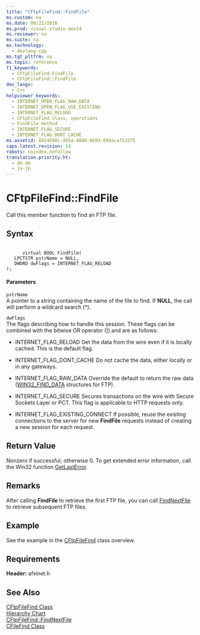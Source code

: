 ```yaml
---
title: "CFtpFileFind::FindFile"
ms.custom: na
ms.date: 09/22/2016
ms.prod: visual-studio-dev14
ms.reviewer: na
ms.suite: na
ms.technology: 
  - devlang-cpp
ms.tgt_pltfrm: na
ms.topic: reference
f1_keywords: 
  - CFtpFileFind.FindFile
  - CFtpFileFind::FindFile
dev_langs: 
  - C++
helpviewer_keywords: 
  - INTERNET_OPEN_FLAG_RAW_DATA
  - INTERNET_OPEN_FLAG_USE_EXISTING
  - INTERNET_FLAG_RELOAD
  - CFtpFileFind class, operations
  - FindFile method
  - INTERNET_FLAG_SECURE
  - INTERNET_FLAG_DONT_CACHE
ms.assetid: 6024590c-465a-4880-bb93-094acaf53375
caps.latest.revision: 14
robots: noindex,nofollow
translation.priority.ht: 
  - de-de
  - ja-jp
---
```

# CFtpFileFind::FindFile
Call this member function to find an FTP file.  
  
## Syntax  
  
```  
  
      virtual BOOL FindFile(  
   LPCTSTR pstrName = NULL,  
   DWORD dwFlags = INTERNET_FLAG_RELOAD   
);  
```  
  
#### Parameters  
 `pstrName`  
 A pointer to a string containing the name of the file to find. If **NULL**, the call will perform a wildcard search (*).  
  
 `dwFlags`  
 The flags describing how to handle this session. These flags can be combined with the bitwise OR operator (&#124;) and are as follows:  
  
-   INTERNET_FLAG_RELOAD   Get the data from the wire even if it is locally cached. This is the default flag.  
  
-   INTERNET_FLAG_DONT_CACHE   Do not cache the data, either locally or in any gateways.  
  
-   INTERNET_FLAG_RAW_DATA   Override the default to return the raw data ([WIN32_FIND_DATA](http://msdn.microsoft.com/library/windows/desktop/aa365740) structures for FTP).  
  
-   INTERNET_FLAG_SECURE   Secures transactions on the wire with Secure Sockets Layer or PCT. This flag is applicable to HTTP requests only.  
  
-   INTERNET_FLAG_EXISTING_CONNECT   If possible, reuse the existing connections to the server for new **FindFile** requests instead of creating a new session for each request.  
  
## Return Value  
 Nonzero if successful; otherwise 0. To get extended error information, call the Win32 function [GetLastError](http://msdn.microsoft.com/library/windows/desktop/ms679360).  
  
## Remarks  
 After calling **FindFile** to retrieve the first FTP file, you can call [FindNextFile](../vs140/cftpfilefind--findnextfile.md) to retrieve subsequent FTP files.  
  
## Example  
 See the example in the [CFtpFileFind](../vs140/cftpfilefind-class.md) class overview.  
  
## Requirements  
 **Header:** afxinet.h  
  
## See Also  
 [CFtpFileFind Class](../vs140/cftpfilefind-class.md)   
 [Hierarchy Chart](../vs140/hierarchy-chart.md)   
 [CFtpFileFind::FindNextFile](../vs140/cftpfilefind--findnextfile.md)   
 [CFileFind Class](../vs140/cfilefind-class.md)